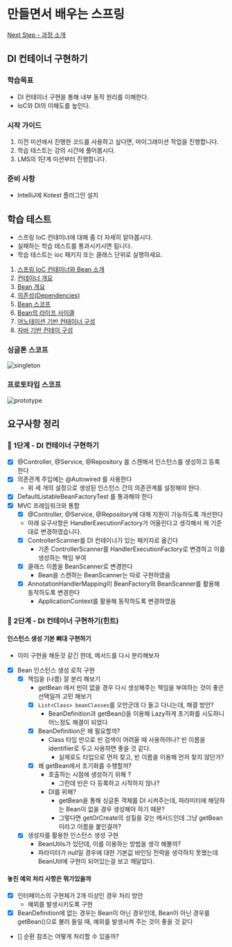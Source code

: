 # 만들면서 배우는 스프링
[Next Step - 과정 소개](https://edu.nextstep.camp/c/4YUvqn9V)

## DI 컨테이너 구현하기

### 학습목표
- DI 컨테이너 구현을 통해 내부 동작 원리를 이해한다.
- IoC와 DI의 이해도를 높인다.

### 시작 가이드
1. 이전 미션에서 진행한 코드를 사용하고 싶다면, 마이그레이션 작업을 진행합니다.
2. 학습 테스트는 강의 시간에 풀어봅시다.
3. LMS의 1단계 미션부터 진행합니다.

### 준비 사항
- IntelliJ에 Kotest 플러그인 설치

## 학습 테스트
- 스프링 IoC 컨테이너에 대해 좀 더 자세히 알아봅시다.
- 실패하는 학습 테스트를 통과시키시면 됩니다.
- 학습 테스트는 ioc 패키지 또는 클래스 단위로 실행하세요.

1. [스프링 IoC 컨테이너와 Bean 소개](study/src/test/kotlin/ioc/Introduction.kt)
2. [컨테이너 개요](study/src/test/kotlin/ioc/Container.kt)
3. [Bean 개요](study/src/test/kotlin/ioc/Bean.kt)
4. [의존성(Dependencies)](study/src/test/kotlin/ioc/Dependencies.kt)
5. [Bean 스코프](study/src/test/kotlin/ioc/BeanScopes.kt)
6. [Bean의 라이프 사이클](study/src/test/kotlin/ioc/Lifecycle.kt)
7. [어노테이션 기반 컨테이너 구성](study/src/test/kotlin/ioc/AnnotationBasedConfiguration.kt)
8. [자바 기반 컨테이 구성](study/src/test/kotlin/ioc/JavaBasedConfiguration.kt)

### 싱글톤 스코프
<img src="docs/images/singleton.png" alt="singleton">

### 프로토타입 스코프
<img src="docs/images/prototype.png" alt="prototype">


## 요구사항 정리 
### 🚀 1단계 - DI 컨테이너 구현하기
- [x] @Controller, @Service, @Repository 를 스캔해서 인스턴스를 생성하고 등록한다 
- [x] 의존관계 주입에는 @Autowired 를 사용한다 
  - 위 세 개의 설정으로 생성된 인스턴스 간의 의존관계를 설정해야 한다. 
- [x] DefaultListableBeanFactoryTest 를 통과해야 한다 
- [x] MVC 프레임워크와 통합 
  - [x] @Controller, @Service, @Repository에 대해 지원이 가능하도록 개선한다
  - 아래 요구사항은 HandlerExecutionFactory가 어울린다고 생각해서 제 기준대로 변경하였습니다. 
  - [x] ControllerScanner를 DI 컨테이너가 있는 패키지로 옮긴다
    - 기존 ControllerScanner를 HandlerExecutionFactory로 변경하고 이를 생성하는 책임 부여 
  - [x] 클래스 이름을 BeanScanner로 변경한다 
    - Bean을 스캔하는 BeanScanner는 따로 구현하였음 
  - [x] AnnotationHandlerMapping이 BeanFactory와 BeanScanner를 활용해 동작하도록 변경한다
    - ApplicationContext를 활용해 동작하도록 변경하였음 

### 🚀 2단계 - DI 컨테이너 구현하기(힌트) 
#### 인스턴스 생성 기본 뼈대 구현하기
- 이미 구현을 해둔것 같긴 한데, 메서드를 다시 분리해보자
- [x] Bean 인스턴스 생성 로직 구현
  - [x] 책임을 (나름) 잘 분리 해보기
    - getBean 에서 빈이 없을 경우 다시 생성해주는 책임을 부여하는 것이 좋은 선택일까 고민 해보기
    - [x] `List<Class> beanClasses`를 오만군데 다 들고 다니는데, 해결 방안?
      - BeanDefinition과 getBean()을 이용해 Lazy하게 초기화를 시도하니 어느정도 해결이 되었다
    - [x] BeanDefinition은 왜 필요할까?
      - Class 타입 만으로 빈 검색이 어려울 때 사용하려나? 빈 이름을 identifier로 두고 사용하면 좋을 것 같다.
        - 실제로도 타입으로 먼저 찾고, 빈 이름을 이용해 먼저 찾지 않던가? 
    - [x] 왜 getBean에서 초기화를 수행할까?
      - 호출하는 시점에 생성하기 위해 ? 
        - 그런데 빈은 다 등록하고 시작하지 않나? 
      - DI를 위해? 
        - getBean을 통해 싱글톤 객체를 DI 시켜주는데, 파라미터에 해당하는 Bean이 없을 경우 생성해야 하기 때문?
        - 그렇다면 getOrCreate의 성질을 갖는 메서드인데 그냥 getBean이라고 이름을 붙인걸까? 
  - [x] 생성자를 활용한 인스턴스 생성 구현 
    - BeanUtils가 있던데, 이를 이용하는 방법을 생각 해볼까?
    - 파라미터가 null일 경우에 대한 기본값 바인딩 전략을 생각하지 못했는데 BeanUtil에 구현이 되어있는걸 보고 깨달았다. 
#### 놓친 예외 처리 사항은 뭐가있을까 
- [x] 인터페이스의 구현체가 2개 이상인 경우 처리 방안 
  - 예외를 발생시키도록 구현 
- [x] BeanDefinition에 없는 경우는 Bean이 아닌 경우인데, Bean이 아닌 경우를 getBean()으로 불러 들일 때, 예외를 발생시켜 주는 것이 좋을 것 같다
- [] 순환 참조는 어떻게 처리할 수 있을까? 
